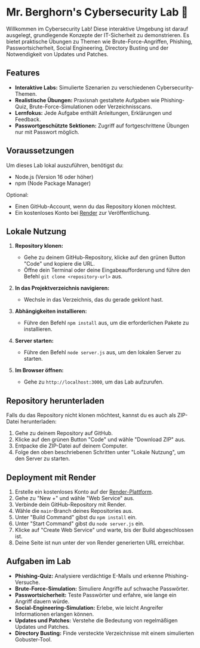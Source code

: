 # Mr. Berghorn's Cybersecurity Lab 🧪

Willkommen im Cybersecurity Lab! Diese interaktive Umgebung ist darauf ausgelegt, grundlegende Konzepte der IT-Sicherheit zu demonstrieren. Es bietet praktische Übungen zu Themen wie Brute-Force-Angriffen, Phishing, Passwortsicherheit, Social Engineering, Directory Busting und der Notwendigkeit von Updates und Patches.

## Features
- **Interaktive Labs:** Simulierte Szenarien zu verschiedenen Cybersecurity-Themen.
- **Realistische Übungen:** Praxisnah gestaltete Aufgaben wie Phishing-Quiz, Brute-Force-Simulationen oder Verzeichnisscans.
- **Lernfokus:** Jede Aufgabe enthält Anleitungen, Erklärungen und Feedback.
- **Passwortgeschützte Sektionen:** Zugriff auf fortgeschrittene Übungen nur mit Passwort möglich.

## Voraussetzungen
Um dieses Lab lokal auszuführen, benötigst du:
- Node.js (Version 16 oder höher)
- npm (Node Package Manager)

Optional:
- Einen GitHub-Account, wenn du das Repository klonen möchtest.
- Ein kostenloses Konto bei [Render](https://render.com/) zur Veröffentlichung.

## Lokale Nutzung
1. **Repository klonen:**
   - Gehe zu deinem GitHub-Repository, klicke auf den grünen Button "Code" und kopiere die URL.
   - Öffne dein Terminal oder deine Eingabeaufforderung und führe den Befehl `git clone <repository-url>` aus.

2. **In das Projektverzeichnis navigieren:**
   - Wechsle in das Verzeichnis, das du gerade geklont hast.

3. **Abhängigkeiten installieren:**
   - Führe den Befehl `npm install` aus, um die erforderlichen Pakete zu installieren.

4. **Server starten:**
   - Führe den Befehl `node server.js` aus, um den lokalen Server zu starten.

5. **Im Browser öffnen:**
   - Gehe zu `http://localhost:3000`, um das Lab aufzurufen.

## Repository herunterladen
Falls du das Repository nicht klonen möchtest, kannst du es auch als ZIP-Datei herunterladen:
1. Gehe zu deinem Repository auf GitHub.
2. Klicke auf den grünen Button "Code" und wähle "Download ZIP" aus.
3. Entpacke die ZIP-Datei auf deinem Computer.
4. Folge den oben beschriebenen Schritten unter "Lokale Nutzung", um den Server zu starten.

## Deployment mit Render
1. Erstelle ein kostenloses Konto auf der [Render-Plattform](https://render.com/).
2. Gehe zu "New +" und wähle "Web Service" aus.
3. Verbinde dein GitHub-Repository mit Render.
4. Wähle die `main`-Branch deines Repositories aus.
5. Unter "Build Command" gibst du `npm install` ein.
6. Unter "Start Command" gibst du `node server.js` ein.
7. Klicke auf "Create Web Service" und warte, bis der Build abgeschlossen ist.
8. Deine Seite ist nun unter der von Render generierten URL erreichbar.

## Aufgaben im Lab
- **Phishing-Quiz:** Analysiere verdächtige E-Mails und erkenne Phishing-Versuche.
- **Brute-Force-Simulation:** Simuliere Angriffe auf schwache Passwörter.
- **Passwortsicherheit:** Teste Passwörter und erfahre, wie lange ein Angriff dauern würde.
- **Social-Engineering-Simulation:** Erlebe, wie leicht Angreifer Informationen erlangen können.
- **Updates und Patches:** Verstehe die Bedeutung von regelmäßigen Updates und Patches.
- **Directory Busting:** Finde versteckte Verzeichnisse mit einem simulierten Gobuster-Tool.



